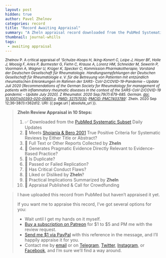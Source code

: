 ```yaml
---
layout: post
hidden: true
author: Pavel Zhelnov
categories: record
title: "Record Awaiting Appraisal"
summary: "A Zheln appraisal record downloaded from the PubMed Systematic Subset daily updates."
thumbnail: journal-whills
tags:
 - awaiting appraisal
---
```


<small id="citation">Zhelnov P. A critical appraisal of _‘Schulze-Koops H, Iking-Konert C, Leipe J, Hoyer BF, Holle J, Moosig F, Aries P, Burmester G, Fiehn C, Krause A, Lorenz HM, Schneider M, Sewerin P, Voormann A, Wagner U, Krüger K, Specker C; Kommission Pharmakotherapie; Vorstand der Deutschen Gesellschaft für Rheumatologie. Handlungsempfehlungen der Deutschen Gesellschaft für Rheumatologie e. V. für die Betreuung von Patienten mit entzündlich rheumatischen Erkrankungen im Rahmen der SARS- CoV-2/COVID-19-Pandemie – Update Juli 2020 [Recommendations of the German Society for Rheumatology for management of patients with inflammatory rheumatic diseases in the context of the SARS-CoV-2/COVID-19 pandemic - Update July 2020]. Z Rheumatol. 2020 Sep;79(7):679-685. German. [doi: 10.1007/s00393-020-00851-x](https://doi.org/10.1007/s00393-020-00851-x). [PMID: 32757030](https://pubmed.gov/32757030); [PMCID: PMC7403789](https://ncbi.nlm.nih.gov/pmc/PMC7403789)’._ Zheln. 2020 Sep 12;36–38(1):r362d12. URI: {{ page.url | absolute_url }}.</small>

> **Zheln Review Appraisal in 10 Steps:**
>
> 1. ✅ Downloaded from the [PubMed Systematic Subset](https://github.com/p1m-ortho/qs-global-ortho-search-queries/blob/global-sr-query/README.md) Daily Updates
> 2. 🔄 Meets [Shojania & Bero 2001](https://www.researchgate.net/publication/11820967_Taking_Advantage_of_the_Explosion_of_Systematic_Reviews_An_Efficient_MEDLINE_Search_Strategy) True Positive Criteria for Systematic Reviews by Either Title or Abstract?
> 3. 🔄 Full Text or Other Reports Collected by **Zheln**
> 4. 🔄 Generates Pragmatic Evidence Directly Relevant to Evidence-Based Practice?
> 5. 🔄 Is Duplicate?
> 6. 🔄 Passed or Failed Replication?
> 7. 🔄 Has Critical Conduct Flaws?
> 8. 🔄 Liked or Disliked by **Zheln**?
> 9. 🔄 Practical Implications Summarized by **Zheln**
> 10. 🔄 Appraisal Published & Call for Crowdfunding

> I have uploaded this record from PubMed but haven’t appraised it yet.
>
> If you want me to appraise this record, I’ve got several options for you:
> * Wait until I get my hands on it myself.
> * [Buy a subscription on Patreon](https://patreon.com/zheln) for $1 to $5 and PM me with the review request.
> * [Send me $1 via PayPal](https://paypal.me/pjelnov) with this reference in the message, and I’ll happily appraise it for you.
> * Contact me by [email](mailto:pavel@zheln.com) or on [Telegram](https://t.me/drzhelnov), [Twitter](https://twitter.com/drzhelnov), [Instagram](https://instagram.com/igzheln), or [Facebook](https://facebook.com/drzhelnov), and I’m sure we’ll find a way around.
